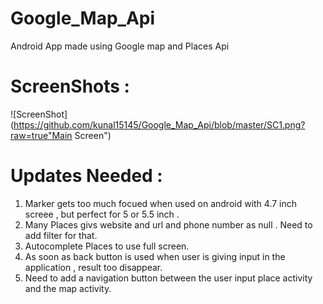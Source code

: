 # Google_Map_Api
Android App made using Google map and Places Api

# ScreenShots :
 ![ScreenShot](https://github.com/kunal15145/Google_Map_Api/blob/master/SC1.png?raw=true"Main Screen")

# Updates Needed :
 1. Marker gets too much focued when used on android with 4.7 inch screee , but perfect for 5 or 5.5 inch .
 2. Many Places givs website and url and phone number as null . Need to add filter for that.
 3. Autocomplete Places to use full screen.
 4. As soon as back button is used when user is giving input in the application , result too disappear.
 5. Need to add a navigation button between the user input place activity and the map activity.
